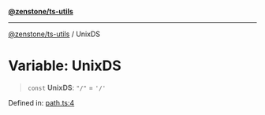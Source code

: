 [**@zenstone/ts-utils**](../README.md)

***

[@zenstone/ts-utils](../globals.md) / UnixDS

# Variable: UnixDS

> `const` **UnixDS**: `"/"` = `'/'`

Defined in: [path.ts:4](https://github.com/janpoem/ts-utils/blob/0cd4777c12ff7de2b512ea29cc29419037e8cb6f/src/http/path.ts#L4)
